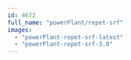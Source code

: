 ```yaml
---
id: 4672
full_name: "powerPlant/repet-srf"
images: 
  - "powerPlant-repet-srf-latest"
  - "powerPlant-repet-srf-3.0"
---
```

